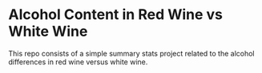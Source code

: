 # Alcohol Content in Red Wine vs White Wine

This repo consists of a simple summary stats project related to the alcohol differences in red wine versus white wine.
